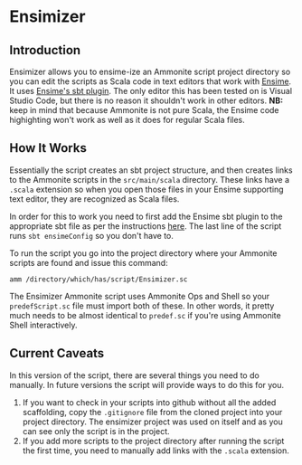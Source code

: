 # Ensimizer
## Introduction
Ensimizer allows you to ensime-ize an Ammonite script project directory so you can edit the scripts as Scala code in text editors that work with [Ensime](http://ensime.org/). It uses [Ensime's sbt plugin](http://ensime.org/build_tools/sbt/). The only editor this has been tested on is Visual Studio Code, but there is no reason it shouldn't work in other editors. **NB:** keep in mind that because Ammonite is not pure Scala, the Ensime code highighting won't work as well as it does for regular Scala files.
## How It Works
Essentially the script creates an sbt project structure, and then creates links to the Ammonite scripts in the `src/main/scala` directory. These links have a `.scala` extension so when you open those files in your Ensime supporting text editor, they are recognized as Scala files.

In order for this to work you need to first add the Ensime sbt plugin to the appropriate sbt file  as per the instructions [here](http://ensime.org/build_tools/sbt/#install). The last line of the script runs `sbt ensimeConfig` so you don't have to.

To run the script you go into the project directory where your Ammonite scripts are found and issue this command:

`amm /directory/which/has/script/Ensimizer.sc`

The Ensimizer Ammonite script uses Ammonite Ops and Shell so your `predefScript.sc` file must import both of these. In other words, it pretty much needs to be almost identical to `predef.sc` if you're using Ammonite Shell interactively.

## Current Caveats
In this version of the script, there are several things you need to do manually. In future versions the script will provide ways to do this for you.
1. If you want to check in your scripts into github without all the added scaffolding, copy the `.gitignore` file from the cloned project into your project directory. The ensimizer project was used on itself and as you can see only the script is in the project.
1. If you add more scripts to the project directory after running the script the first time, you need to manually add links with the `.scala` extension.
 

